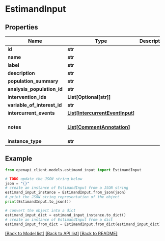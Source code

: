 # EstimandInput


## Properties

Name | Type | Description | Notes
------------ | ------------- | ------------- | -------------
**id** | **str** |  | 
**name** | **str** |  | 
**label** | **str** |  | [optional] 
**description** | **str** |  | [optional] 
**population_summary** | **str** |  | 
**analysis_population_id** | **str** |  | 
**intervention_ids** | **List[Optional[str]]** |  | 
**variable_of_interest_id** | **str** |  | 
**intercurrent_events** | [**List[IntercurrentEventInput]**](IntercurrentEventInput.md) |  | 
**notes** | [**List[CommentAnnotation]**](CommentAnnotation.md) |  | [optional] [default to []]
**instance_type** | **str** |  | 

## Example

```python
from openapi_client.models.estimand_input import EstimandInput

# TODO update the JSON string below
json = "{}"
# create an instance of EstimandInput from a JSON string
estimand_input_instance = EstimandInput.from_json(json)
# print the JSON string representation of the object
print(EstimandInput.to_json())

# convert the object into a dict
estimand_input_dict = estimand_input_instance.to_dict()
# create an instance of EstimandInput from a dict
estimand_input_from_dict = EstimandInput.from_dict(estimand_input_dict)
```
[[Back to Model list]](../README.md#documentation-for-models) [[Back to API list]](../README.md#documentation-for-api-endpoints) [[Back to README]](../README.md)


